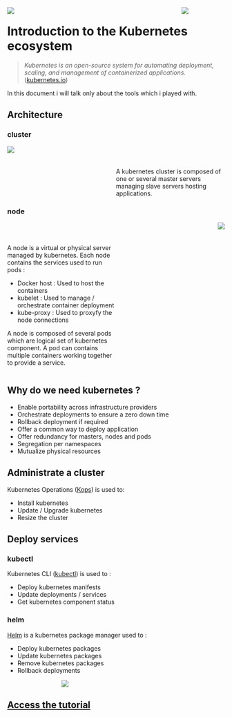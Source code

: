 <div style="float: right;width:100px">
<img src="https://render.bitstrips.com/v2/cpanel/fb695398-7ef1-4461-987b-73d3a97805fd-bc9fa5d8-e141-4ea4-879d-bc3d4b22abbc-v1.png?transparent=1&palette=1"/>
</div>

<div style="float:left;width:300px">
<img src="https://www.underconsideration.com/brandnew/archives/dxc_technology_logo_new.png"/>
</div>

# Introduction to the Kubernetes ecosystem

> *Kubernetes is an open-source system for automating deployment, scaling, and management of containerized applications.*([kubernetes.io](https://kubernetes.io/))

In this document i will talk only about the tools which i played with.

## Architecture

### cluster

<div style='float:left;  max-width: 50%;height: auto' >
<img src="https://d33wubrfki0l68.cloudfront.net/99d9808dcbf2880a996ed50d308a186b5900cec9/40b94/docs/tutorials/kubernetes-basics/public/images/module_01_cluster.svg"/>

</div>
<div style='float:right; max-width: 50%;height: auto; padding-top:50px' >
A kubernetes cluster is composed of one or several master servers managing slave servers hosting applications.

</div>

<div class="spacer" style="clear: both;"></div>

### node
<div style='float:left; max-width: 50%;height: auto; padding-top:50px'>
A node is a virtual or physical server managed by kubernetes. Each node contains the services used to run pods :

- Docker host : Used to host the containers
- kubelet : Used to manage / orchestrate container deployment
- kube-proxy : Used to proxyfy the node connections

A node is composed of several pods which are logical set of kubernetes component. A pod can contains multiple containers working together to provide a service.
</div>

<div style='float:right; max-width: 50%;height: auto' >
<img src="https://www.nexworld.fr/wp-content/uploads/2017/07/kubernetes2.jpg"/>
</div>

<div class="spacer" style="clear: both;"></div>

## Why do we need kubernetes ?

- Enable portability across infrastructure providers
- Orchestrate deployments to ensure a zero down time
- Rollback deployment if required
- Offer a common way to deploy application
- Offer redundancy for masters, nodes and pods
- Segregation per namespaces
- Mutualize physical resources

## Administrate a cluster

Kubernetes Operations ([Kops](https://github.com/kubernetes/kops)) is used to:

- Install kubernetes
- Update / Upgrade kubernetes
- Resize the cluster

## Deploy services

### kubectl
Kubernetes CLI ([kubectl](https://kubernetes.io/docs/tasks/tools/install-kubectl/)) is used to :

- Deploy kubernetes manifests
- Update deployments / services
- Get kubernetes component status

### helm
[Helm](https://helm.sh/) is a kubernetes package manager used to :

- Deploy kubernetes packages
- Update kubernetes packages
- Remove kubernetes packages
- Rollback deployments

<div style="display: block; margin: auto; width:50%">
<img  src="https://render.bitstrips.com/v2/cpanel/d8e66e64-ec9c-495f-947e-9bfe52d2523f-bc9fa5d8-e141-4ea4-879d-bc3d4b22abbc-v1.png?transparent=1&palette=1"/>
</div>

## [Access the tutorial](README.md)
